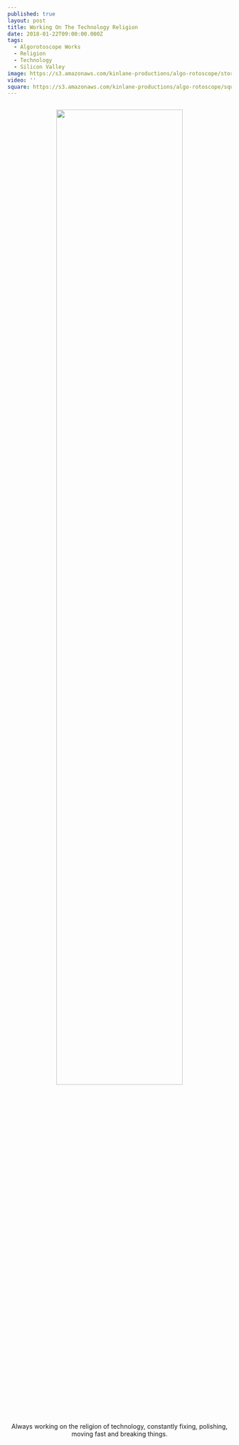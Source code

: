 ```yaml
---
published: true
layout: post
title: Working On The Technology Religion
date: 2018-01-22T09:00:00.000Z
tags:
  - Algorotoscope Works
  - Religion
  - Technology
  - Silicon Valley
image: https://s3.amazonaws.com/kinlane-productions/algo-rotoscope/stories/christianity-under-construction_copper_circuit.jpg
video: ''
square: https://s3.amazonaws.com/kinlane-productions/algo-rotoscope/square/christianity-under-construction_copper_circuit_square.jpg
---
```

<p align="center"><img src="{{ page.image }}" width="75%" style="padding: 15px;" /></p>
<center>Always working on the religion of technology, constantly fixing, polishing, moving fast and breaking things.</center>
